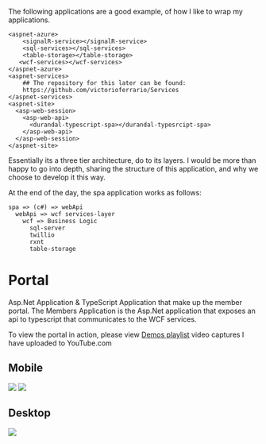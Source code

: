 The following applications are a good example, of how I like to wrap my applications.
```
<aspnet-azure>    
    <signalR-service></signalR-service>   
    <sql-services></sql-services>
    <table-storage></table-storage>
   <wcf-services></wcf-services>
</aspnet-azure>
<aspnet-services>
    ## The repository for this later can be found:
    https://github.com/victorioferrario/Services
</aspnet-services>
<aspnet-site>  
  <asp-web-session>    
    <asp-web-api>
      <durandal-typescript-spa></durandal-typesrcipt-spa>
    </asp-web-api>
  </asp-web-session>
</aspnet-site>
```
Essentially its a three tier architecture, do to its layers. 
I would be more than happy to go into depth, sharing the structure of this application, and why we choose to develop it this way.


At the end of the day, the spa application works as follows:
```
spa => (c#) => webApi
  webApi => wcf services-layer 
    wcf => Business Logic
      sql-server
      twillio
      rxnt
      table-storage
```

# Portal
Asp.Net Application & TypeScript Application that make up the member portal.  The Members Application is the Asp.Net application that exposes an api to typescript that communicates to the WCF services.

To view the portal in action, please view <a href="https://www.youtube.com/watch?v=xr5rM_vVdyw&list=PLGHOdV5AK2dhFB7Q3pFarVOeNt9ZhYtX7" target="blank">Demos playlist</a> video captures I have uploaded to YouTube.com   

## Mobile  
<img src="https://github.com/vmfdesign/Portal/blob/master/MembersTSApp/02.png" />
<img src="https://github.com/vmfdesign/Portal/blob/master/MembersTSApp/01.png" />

## Desktop
<img src="https://github.com/vmfdesign/Portal/blob/master/MembersTSApp/Web.png" />


